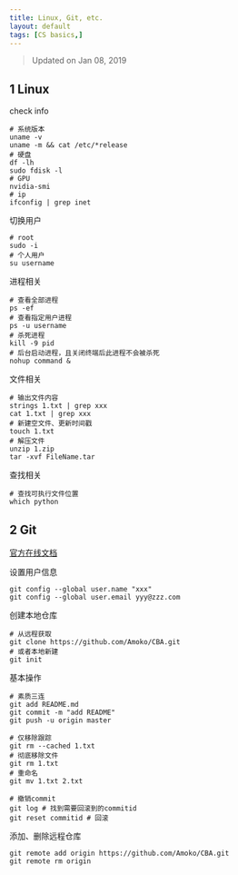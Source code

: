 ```yaml
---
title: Linux, Git, etc.
layout: default
tags: [CS basics,]
---
```


> Updated on Jan 08, 2019

## 1 Linux

check info

``` shell
# 系统版本
uname -v
uname -m && cat /etc/*release
# 硬盘
df -lh
sudo fdisk -l
# GPU
nvidia-smi
# ip
ifconfig | grep inet
```

切换用户

```shell
# root
sudo -i
# 个人用户
su username
```

进程相关

``` shell
# 查看全部进程
ps -ef
# 查看指定用户进程
ps -u username
# 杀死进程
kill -9 pid
# 后台启动进程，且关闭终端后此进程不会被杀死
nohup command &
```

文件相关

``` shell
# 输出文件内容
strings 1.txt | grep xxx
cat 1.txt | grep xxx
# 新建空文件、更新时间戳
touch 1.txt
# 解压文件
unzip 1.zip
tar -xvf FileName.tar
```

查找相关

``` shell
# 查找可执行文件位置
which python
```


## 2 Git

[官方在线文档](https://git-scm.com/book/zh/v2/%E8%B5%B7%E6%AD%A5-%E5%AE%89%E8%A3%85-Git)

设置用户信息

``` shell
git config --global user.name "xxx"
git config --global user.email yyy@zzz.com
```

创建本地仓库
``` shell
# 从远程获取
git clone https://github.com/Amoko/CBA.git
# 或者本地新建
git init
```
基本操作

```shell
# 素质三连
git add README.md
git commit -m "add README"
git push -u origin master

# 仅移除跟踪
git rm --cached 1.txt
# 彻底移除文件
git rm 1.txt
# 重命名
git mv 1.txt 2.txt

# 撤销commit
git log # 找到需要回滚到的commitid
git reset commitid # 回滚
```

添加、删除远程仓库

``` shell
git remote add origin https://github.com/Amoko/CBA.git
git remote rm origin
```